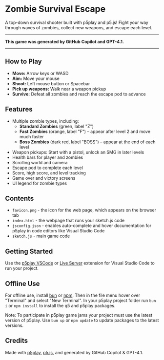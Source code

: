# Zombie Survival Escape

A top-down survival shooter built with p5play and p5.js! Fight your way through waves of zombies, collect new weapons, and escape each level.

---

**This game was generated by GitHub Copilot and GPT-4.1.**

---

## How to Play

- **Move:** Arrow keys or WASD
- **Aim:** Move your mouse
- **Shoot:** Left mouse button or Spacebar
- **Pick up weapons:** Walk near a weapon pickup
- **Survive:** Defeat all zombies and reach the escape pod to advance

## Features

- Multiple zombie types, including:
  - **Standard Zombies** (green, label "Z")
  - **Fast Zombies** (orange, label "F") – appear after level 2 and move much faster
  - **Boss Zombies** (dark red, label "BOSS") – appear at the end of each level
- Weapon pickups: Start with a pistol, unlock an SMG in later levels
- Health bars for player and zombies
- Scrolling world and camera
- Escape pod to complete each level
- Score, high score, and level tracking
- Game over and victory screens
- UI legend for zombie types

## Contents

- `favicon.png` - the icon for the web page, which appears on the browser tab
- `index.html` - the webpage that runs your sketch.js code
- `jsconfig.json` - enables auto-complete and hover documentation for p5play in code editors like Visual Studio Code
- `sketch.js` - main game code

## Getting Started

Use the [p5play VSCode](https://marketplace.visualstudio.com/items?itemName=quinton-ashley.p5play-vscode) or [Live Server](https://marketplace.visualstudio.com/items?itemName=ritwickdey.LiveServer) extension for Visual Studio Code to run your project.

## Offline Use

For offline use, install [bun](https://bun.sh/) or [npm](https://nodejs.org). Then in the file menu hover over "Terminal" and select "New Terminal". In your p5play project folder run `bun i` or `npm install` to install the q5 and p5play packages.

Note: To participate in p5play game jams your project must use the latest version of p5play. Use `bun up` or `npm update` to update packages to the latest versions.

## Credits

Made with [p5play](https://p5play.org), [p5.js](https://p5js.org), and generated by GitHub Copilot & GPT-4.1.
